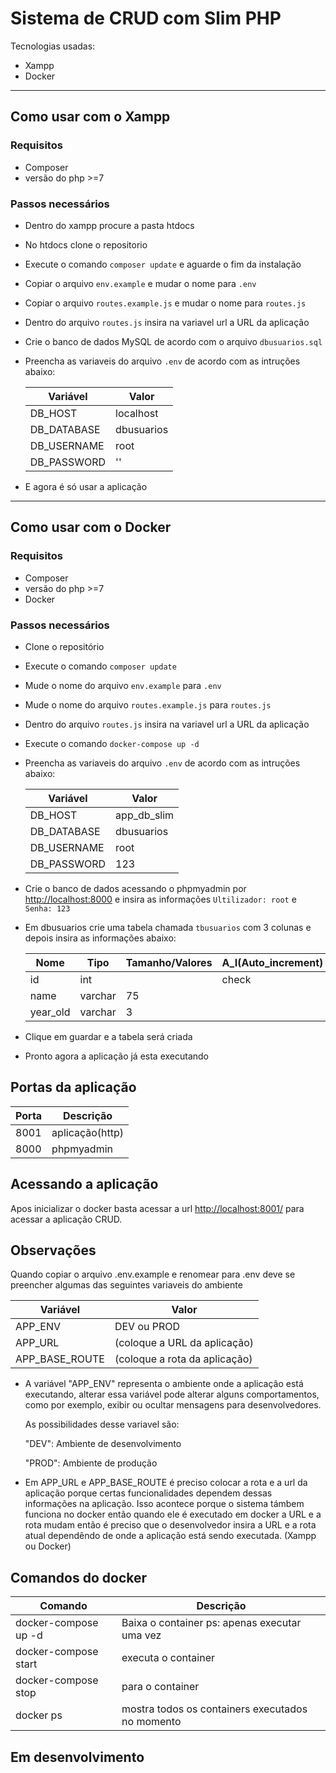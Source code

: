 
<img src="https://www.luiztools.com.br/wp-content/uploads/2017/07/CRUD.png" alt="">

# Sistema de CRUD com Slim PHP

Tecnologias usadas: 

- Xampp
- Docker
------------------

## Como usar com o Xampp

### Requisitos
- Composer
- versão  do php >=7


### Passos necessários

- Dentro do xampp procure a pasta htdocs
- No htdocs clone o repositorio
- Execute o comando `composer update` e aguarde o fim da instalação
- Copiar o arquivo `env.example` e mudar o nome para `.env`
- Copiar o arquivo  `routes.example.js` e mudar o nome para `routes.js`
- Dentro do arquivo `routes.js` insira na variavel url a URL da aplicação
- Crie o banco de dados MySQL de acordo com o arquivo `dbusuarios.sql`
- Preencha as variaveis do arquivo `.env` de acordo com as intruções abaixo:
   
    
    |Variável |Valor  |
    |---------|---------|
    |DB_HOST    |localhost           |
    |DB_DATABASE    |dbusuarios         |
    |DB_USERNAME     |root          |
    |DB_PASSWORD      |''         |

- E agora é só usar a aplicação

------

## Como usar com o Docker

### Requisitos
- Composer
- versão  do php >=7
- Docker

### Passos necessários

- Clone o repositório
- Execute o comando `composer update`
- Mude o nome do arquivo `env.example` para `.env`
- Mude o nome do arquivo `routes.example.js` para `routes.js`
- Dentro do arquivo `routes.js` insira na variavel url a URL da aplicação
- Execute o comando `docker-compose up -d`
- Preencha as variaveis do arquivo `.env` de acordo com as intruções abaixo:
    
    |Variável  |Valor |
    |---------|---------|
    |DB_HOST     |app_db_slim         |
    |DB_DATABASE     |dbusuarios         |
    |DB_USERNAME     |root         |
    |DB_PASSWORD     |123         |

- Crie o banco de dados acessando o phpmyadmin por [http://localhost:8000](http://localhost:8000) e insira as informações `Ultilizador: root` e `Senha: 123`
- Em dbusuarios crie uma tabela chamada `tbusuarios` com 3 colunas e depois insira as informações abaixo:


    |Nome  |Tipo  |Tamanho/Valores  |A_I(Auto_increment)  |
    |---------|---------|---------|---------|
    |id   |int         |         |check         |
    |name    |varchar         |75         |         |
    |year_old     |varchar         |3         |         |

- Clique em guardar e a tabela será criada
- Pronto agora a aplicação já esta executando

## Portas da aplicação


|Porta  |Descrição  |
|---------|---------|
|8001    |aplicação(http)      |
|8000     |phpmyadmin         |

## Acessando a aplicação

Apos inicializar o docker basta acessar a url [http://localhost:8001/](http://localhost:8001/) para acessar a aplicação CRUD.

## Observações

Quando copiar o arquivo .env.example e renomear para .env deve se preencher algumas das seguintes variaveis do ambiente



|Variável   |Valor |
|---------|---------|
|APP_ENV     |DEV ou PROD            |
|APP_URL     |(coloque a URL da aplicação)         |
|APP_BASE_ROUTE     |(coloque a rota da aplicação)         |



- A variável "APP_ENV" representa o ambiente onde a aplicação está executando, alterar essa variável pode alterar alguns comportamentos, como por exemplo, exibir ou ocultar mensagens para desenvolvedores.

    As possibilidades desse variavel são: 
    
    "DEV": Ambiente de desenvolvimento
    
    "PROD": Ambiente de produção

- Em APP_URL e APP_BASE_ROUTE é preciso colocar a rota e a url da aplicação porque certas funcionalidades dependem dessas informações na aplicação. Isso acontece porque o sistema támbem funciona no docker então quando ele é executado em docker a URL e a rota mudam então é preciso que o desenvolvedor insira a URL e a rota atual dependêndo de onde a aplicação está sendo executada. (Xampp ou Docker)

## Comandos do docker

|Comando |Descrição |
|---------|---------|
|docker-compose up -d    |Baixa o container ps: apenas executar uma vez         |
|docker-compose start     | executa o container        |
|docker-compose stop     | para o container        |
|docker ps    |mostra todos os containers executados no momento         |


## Em desenvolvimento

